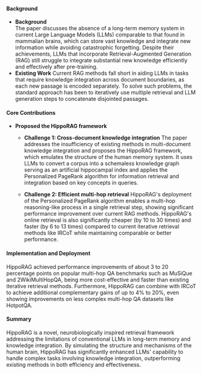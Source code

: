 #### Background
- **Background**       
The paper discusses the absence of a long-term memory system in current Large Language Models (LLMs) comparable to that found in mammalian brains, which can store vast knowledge and integrate new information while avoiding catastrophic forgetting. Despite their achievements, LLMs that incorporate Retrieval-Augmented Generation (RAG) still struggle to integrate substantial new knowledge efficiently and effectively after pre-training.
- **Existing Work**
Current RAG methods fall short in aiding LLMs in tasks that require knowledge integration across document boundaries, as each new passage is encoded separately. To solve such problems, the standard approach has been to iteratively use multiple retrieval and LLM generation steps to concatenate disjointed passages.

#### Core Contributions
  - **Proposed the HippoRAG framework**
    - **Challenge 1: Cross-document knowledge integration**
      The paper addresses the insufficiency of existing methods in multi-document knowledge integration and proposes the HippoRAG framework, which emulates the structure of the human memory system. It uses LLMs to convert a corpus into a schemaless knowledge graph serving as an artificial hippocampal index and applies the Personalized PageRank algorithm for information retrieval and integration based on key concepts in queries.

    - **Challenge 2: Efficient multi-hop retrieval**
      HippoRAG's deployment of the Personalized PageRank algorithm enables a multi-hop reasoning-like process in a single retrieval step, showing significant performance improvement over current RAG methods. HippoRAG's online retrieval is also significantly cheaper (by 10 to 30 times) and faster (by 6 to 13 times) compared to current iterative retrieval methods like IRCoT while maintaining comparable or better performance.

#### Implementation and Deployment
HippoRAG achieved performance improvements of about 3 to 20 percentage points on popular multi-hop QA benchmarks such as MuSiQue and 2WikiMultiHopQA, being more cost-effective and faster than existing iterative retrieval methods. Furthermore, HippoRAG can combine with IRCoT to achieve additional complementary gains of up to 4% to 20%, even showing improvements on less complex multi-hop QA datasets like HotpotQA.

#### Summary
HippoRAG is a novel, neurobiologically inspired retrieval framework addressing the limitations of conventional LLMs in long-term memory and knowledge integration. By simulating the structure and mechanisms of the human brain, HippoRAG has significantly enhanced LLMs' capability to handle complex tasks involving knowledge integration, outperforming existing methods in both efficiency and effectiveness.